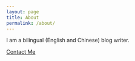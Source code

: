 ```yaml
---
layout: page
title: About
permalink: /about/
---
```


I am a bilingual (English and Chinese) blog writer. 



[Contact Me](mailto:longyan.chen@hotmail.com)

